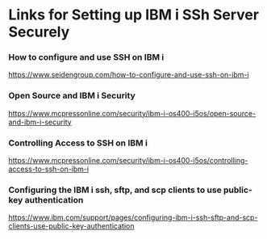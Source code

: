 # Links for Setting up IBM i SSh Server Securely 

### How to configure and use SSH on IBM i    
https://www.seidengroup.com/how-to-configure-and-use-ssh-on-ibm-i    

### Open Source and IBM i Security   
https://www.mcpressonline.com/security/ibm-i-os400-i5os/open-source-and-ibm-i-security   

### Controlling Access to SSH on IBM i 
https://www.mcpressonline.com/security/ibm-i-os400-i5os/controlling-access-to-ssh-on-ibm-i   

### Configuring the IBM i ssh, sftp, and scp clients to use public-key authentication
https://www.ibm.com/support/pages/configuring-ibm-i-ssh-sftp-and-scp-clients-use-public-key-authentication

